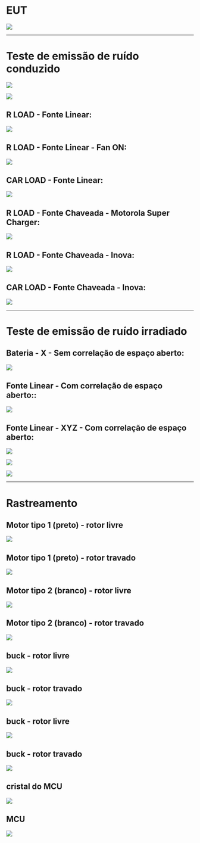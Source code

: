 # EUT

![](./img/CAR_LOAD.jpg)


---
# Teste de emissão de ruído **conduzido**
![](./img/setup_cond_test_CAR_LOAD.jpg)

![](./img/setup_cond_test_R_LOAD.jpg)

## R LOAD - Fonte Linear:
![](./31.05/R10_1A_LIN_15_53_31_05.JPG)

## R LOAD - Fonte Linear - Fan ON:
![](./31.05/R10_1A_LIN_16_53_31_05_fan_on.bmp)

## CAR LOAD - Fonte Linear:
![](./31.05/CAR_06A_LIN_18_16_31_05.JPG )

## R LOAD - Fonte Chaveada - Motorola Super Charger:
![](./31.05/R10_1A_SWT_17_19_31_05_motorola_super_charger.bmp)

## R LOAD - Fonte Chaveada - Inova:
![](./31.05/R10_1A_SWT_17_38_31_05_fonte_inova.bmp)

## CAR LOAD - Fonte Chaveada - Inova:
![](./07.06/CAR_06A_SWT_19_07_07_06_fonte_inova.bmp)

---
# Teste de emissão de ruído **irradiado**
## Bateria - X - Sem correlação de espaço aberto:
![](./07.06/car_bat_X_lucas_joao.PNG)

## Fonte Linear - Com correlação de espaço aberto::
![](./07.06/car_lucas_joao.PNG)

## Fonte Linear - XYZ - Com correlação de espaço aberto:
![](./07.06/car_XYZ_lucas_joao.PNG)

![](./img/CAR_INSIDE_Y.jpg)

![](./img/CAR_INSIDE_Z.jpg)

---
# Rastreamento
## Motor tipo 1 (preto) - rotor livre
![](./High-Impedance/220A0001.BMP)

## Motor tipo 1 (preto) - rotor travado
![](./High-Impedance/220A0002.BMP)

## Motor tipo 2 (branco) - rotor livre
![](./High-Impedance/220A0003.BMP)

## Motor tipo 2 (branco) - rotor travado
![](./High-Impedance/220A0004.BMP)

## buck - rotor livre
![](./High-Impedance/220A0007.BMP)

## buck - rotor travado
![](./High-Impedance/220A0005.BMP)

## buck - rotor livre
![](./High-Impedance/220A0006.BMP)

## buck - rotor travado
![](./High-Impedance/220A0009.BMP)

## cristal do MCU
![](./High-Impedance/220A0011.BMP)

## MCU
![](./High-Impedance/220A0012.BMP)








